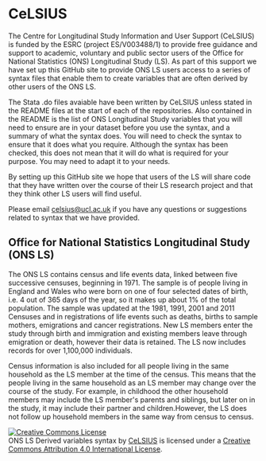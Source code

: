 # CeLSIUS
The Centre for Longitudinal Study Information and User Support (CeLSIUS) is funded by the ESRC (project ES/V003488/1) to provide free guidance and support to academic, voluntary and public sector users of the Office for National Statistics (ONS) Longitudinal Study (LS). As part of this support we have set up this GitHub site to provide ONS LS users access to a series of syntax files that enable them to create variables that are often derived by other users of the ONS LS.

The Stata .do files avaiable have been written by CeLSIUS unless stated in the README files at the start of each of the repositories. Also contained in the README is the list of ONS Longitudinal Study variables that you will need to ensure are in your dataset before you use the syntax, and a summary of what the syntax does. You will need to check the syntax to ensure that it does what you require. Although the syntax has been checked, this does not mean that it will do what is required for your purpose. You may need to adapt it to your needs.

By setting up this GitHub site we hope that users of the LS will share code that they have written over the course of their LS research project and that they think other LS users will find useful.

Please email celsius@ucl.ac.uk if you have any questions or suggestions related to syntax that we have provided.


## Office for National Statistics Longitudinal Study (ONS LS)
The ONS LS contains census and life events data, linked between five successive censuses, beginning in 1971. The sample is of people living in England and Wales who were born on one of four selected dates of birth, i.e. 4 out of 365 days of the year, so it makes up about 1% of the total population. The sample was updated at the 1981, 1991, 2001 and 2011 Censuses and in registrations of life events such as deaths, births to sample mothers, emigrations and cancer registrations. New LS members enter the study through birth and immigration and existing members leave through emigration or death, however their data is retained. The LS now includes records for over 1,100,000 individuals.

Census information is also included for all people living in the same household as the LS member at the time of the census. This means that the people living in the same household as an LS member may change over the course of the study. For example, in childhood the other household members may include the LS member's parents and siblings, but later on in the study, it may include their partner and children.However, the LS does not follow up household members in the same way from census to census. 

<a rel="license" href="http://creativecommons.org/licenses/by/4.0/"><img alt="Creative Commons License" style="border-width:0" src="https://i.creativecommons.org/l/by/4.0/88x31.png" /></a><br /><span xmlns:dct="http://purl.org/dc/terms/" href="http://purl.org/dc/dcmitype/Text" property="dct:title" rel="dct:type">ONS LS Derived variables syntax</span> by <a xmlns:cc="http://creativecommons.org/ns#" href="https://www.ucl.ac.uk/epidemiology-health-care/research/epidemiology-and-public-health/research/health-and-social-surveys-research-group/studies-10" property="cc:attributionName" rel="cc:attributionURL">CeLSIUS</a> is licensed under a <a rel="license" href="http://creativecommons.org/licenses/by/4.0/">Creative Commons Attribution 4.0 International License</a>.

